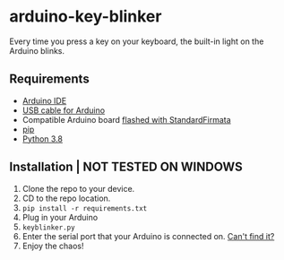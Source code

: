 # arduino-key-blinker
Every time you press a key on your keyboard, the built-in light on the Arduino blinks.

## Requirements
- [Arduino IDE](https://www.arduino.cc/en/software)
- [USB cable for Arduino](https://store.arduino.cc/usa/usb-2-0-cable-type-a-b)
- Compatible Arduino board [flashed with StandardFirmata](https://www.instructables.com/Arduino-Installing-Standard-Firmata)
- [pip](https://bootstrap.pypa.io/get-pip.py)
- [Python 3.8](https://www.python.org/downloads/release/python-388/)

## Installation | NOT TESTED ON WINDOWS
1. Clone the repo to your device.
2. CD to the repo location.
3. `pip install -r requirements.txt`
4. Plug in your Arduino
5. `keyblinker.py`
6. Enter the serial port that your Arduino is connected on. [Can't find it?](https://onyxcode.net/not-in-sync)
7. Enjoy the chaos!
